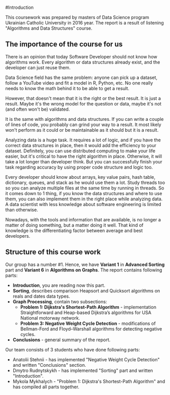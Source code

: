 #Introduction

This coursework was prepared by masters of Data Science program Ukrainian Catholic University in 2016 year. The report is a result of listening "Algorithms and Data Structures" course. 

## The importance of the course for us
There is an opinion that today Software Developer should not know how algorithms work. Every algorithm or data structures already exist, and the developer can just reuse them. 

Data Science field has the same problem: anyone can pick up a dataset, follow a YouTube video and fit a model in R, Python, etc. No one really needs to know the math behind it to be able to get a result.

However, that doesn't mean that it is the right or the best result. It is just a result. Maybe it's the wrong model for the question or data, maybe it's not (and often won't be) validated.

It is the same with algorithms and data structures. If you can write a couple of lines of code, you probably can grind your way to a result. It most likely won't perform as it could or be maintainable as it should but it is a result.

Analyzing data is a huge task. It requires a lot of logic, and if you have the correct data structures in place, then it would add the efficiency to your dataset. Definitely, you can use distributed computing to make your life easier, but it's critical to have the right algorithm in place. Otherwise, it will take a lot longer than developer think. But you can successfully finish your task regarding accuracy by using proper code structure and logic too.

Every developer should know about arrays, key value pairs, hash table, dictionary, queues, and stack as he would use them a lot. Study threads too so you can analyze multiple files at the same time by running in threads. So it comes down to 1 thing, if you know the data structures and where to use them, you can also implement them in the right place while analyzing data.
A data scientist with less knowledge about software engineering is limited than otherwise.

Nowadays, with the tools and information that are available, is no longer a matter of doing something, but a matter doing it well. That kind of knowledge is the differentiating factor between average and best developers.

## Structure of this course work
Our group has a number #1. Hence, we have **Variant 1** in **Advanced Sorting** part and **Variant 6** in **Algorithms on Graphs**. 
The report contains following parts:

- **Introduction**, you are reading now this part.
- **Sorting**, describes comparison Heapsort and Quicksort algorithms on reals and dates data types.
- **Graph Processing**, contain two subsections:
	- **Problem 1: Dijkstra's Shortest-Path Algorithm** - implementation Straightforward and Heap-based Dijkstra’s algorithms for USA National motorway network.
	- **Problem 3: Negative Weight Cycle Detection** - modifications of Bellman-Ford and Floyd–Warshall algorithms for detecting negative cycles.
- **Conclusions** - general summary of the report.

Our team consists of 3 students who have done following parts:

- Anatolii Stehnii - has implemented "Negative Weight Cycle Detection" and written "Conclusions" section.
- Dmytro Rudnytskykh - has implemented "Sorting" part and written "Introduction".
- Mykola Mykhalych - "Problem 1: Dijkstra's Shortest-Path Algorithm" and has compiled all parts together.




